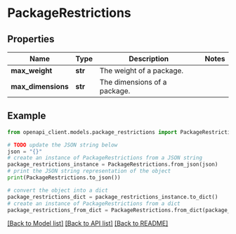 # PackageRestrictions


## Properties

Name | Type | Description | Notes
------------ | ------------- | ------------- | -------------
**max_weight** | **str** | The weight of a package. | 
**max_dimensions** | **str** | The dimensions of a package. | 

## Example

```python
from openapi_client.models.package_restrictions import PackageRestrictions

# TODO update the JSON string below
json = "{}"
# create an instance of PackageRestrictions from a JSON string
package_restrictions_instance = PackageRestrictions.from_json(json)
# print the JSON string representation of the object
print(PackageRestrictions.to_json())

# convert the object into a dict
package_restrictions_dict = package_restrictions_instance.to_dict()
# create an instance of PackageRestrictions from a dict
package_restrictions_from_dict = PackageRestrictions.from_dict(package_restrictions_dict)
```
[[Back to Model list]](../README.md#documentation-for-models) [[Back to API list]](../README.md#documentation-for-api-endpoints) [[Back to README]](../README.md)


